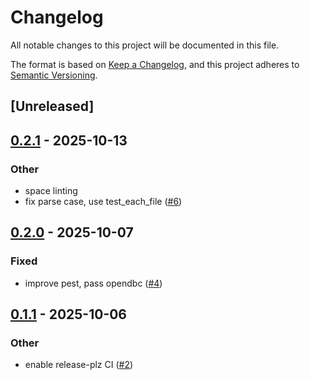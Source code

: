 # Changelog

All notable changes to this project will be documented in this file.

The format is based on [Keep a Changelog](https://keepachangelog.com/en/1.0.0/),
and this project adheres to [Semantic Versioning](https://semver.org/spec/v2.0.0.html).

## [Unreleased]

## [0.2.1](https://github.com/oxibus/can-dbc-pest/compare/v0.2.0...v0.2.1) - 2025-10-13

### Other

- space linting
- fix parse case, use test_each_file ([#6](https://github.com/oxibus/can-dbc-pest/pull/6))

## [0.2.0](https://github.com/oxibus/can-dbc-pest/compare/v0.1.1...v0.2.0) - 2025-10-07

### Fixed

- improve pest, pass opendbc ([#4](https://github.com/oxibus/can-dbc-pest/pull/4))

## [0.1.1](https://github.com/oxibus/can-dbc-pest/compare/v0.1.0...v0.1.1) - 2025-10-06

### Other

- enable release-plz CI ([#2](https://github.com/oxibus/can-dbc-pest/pull/2))
